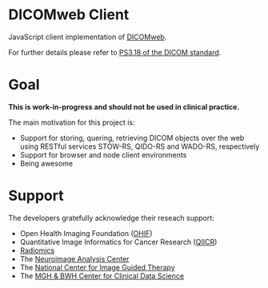 # DICOMweb Client

JavaScript client implementation of [DICOMweb](https://www.dicomstandard.org/dicomweb/).

For further details please refer to [PS3.18 of the DICOM standard](http://dicom.nema.org/medical/dicom/current/output/chtml/part18/PS3.18.html).


# Goal

**This is work-in-progress and should not be used in clinical practice.**

The main motivation for this project is:
* Support for storing, quering, retrieving DICOM objects over the web using RESTful services STOW-RS, QIDO-RS and WADO-RS, respectively
* Support for browser and node client environments
* Being awesome

# Support

The developers gratefully acknowledge their reseach support:
* Open Health Imaging Foundation ([OHIF](http://ohif.org))
* Quantitative Image Informatics for Cancer Research ([QIICR](http://qiicr.org))
* [Radiomics](http://radiomics.io)
* The [Neuroimage Analysis Center](http://nac.spl.harvard.edu)
* The [National Center for Image Guided Therapy](http://ncigt.org)
* The [MGH & BWH Center for Clinical Data Science](https://www.ccds.io/)


